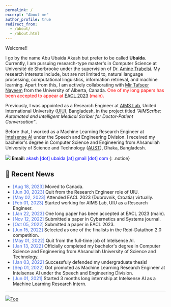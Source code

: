 ```yaml
---
permalink: /
excerpt: "About me"
author_profile: true
redirect_from: 
  - /about/
  - /about.html
---
```


Welcome!!

I go by the name Abu Ubaida Akash but prefer to be called **Ubaida**. Currently, I am pursuing research-type master's in Computer Science at Université de Sherbrooke under the supervision of Dr. [Amine Trabelsi](https://amine-trabelsi.netlify.app/). My research interests include, but are not limited to, natural language processing, computational linguistics, information retrieval, and machine learning. Apart from this, I am actively collaborating with [Mir Tafseer Nayeem](https://scholar.google.com/citations?user=qoeylgEAAAAJ&hl=en "Research profile") from the University of Alberta, Canada. <span style="color:Red">One of my long papers has been accepted to appear at [EACL 2023](https://2023.eacl.org/) (main).

Previously, I was appointed </span> as a Research Engineer at [AIMS Lab](https://aimsl.uiu.ac.bd/#/), United International University ([UIU](https://www.uiu.ac.bd/)), Bangladesh, in the project titled _“AIMScribe: Automated and Intelligent Medical Scriber for Doctor-Patient Conversation”_.
<!-- My recent works and ongoing projects can be found in the [Research](https://abuubaida.github.io/research/ "https://abuubaida.github.io/research/") section. -->

Before that, I worked as a Machine Learning Research Engineer at [Intelsense AI](https://intelsense.ai/ "https://intelsense.ai/") under the Speech and Engineering Division. I received my bachelor's degree in Computer Science and Engineering from Ahsanullah University of Science and Technology ([AUST](https://www.aust.edu/ "https://www.aust.edu/")), Dhaka, Bangladesh.

<img src="https://img.icons8.com/color/24/000000/circled-envelope.png"/> **Email:** <span style="color:Blue">akash [dot] ubaida [at] gmail [dot] com</span> 
{: .notice}


## 📢 Recent News

* <span style="color:RoyalBlue">[Aug 18, 2023]</span> Moved to Canada.
* <span style="color:RoyalBlue">[Jun 30, 2023]</span> Quit from the Research Engineer role of UIU.
* <span style="color:RoyalBlue">[May 02, 2023]</span> Attended EACL 2023 (Dubrovnik, Croatia) virtually.
* <span style="color:RoyalBlue">[Feb 01, 2023]</span> Started working for AIMS Lab, UIU as a Research Engineer.
* <span style="color:RoyalBlue">[Jan 22, 2023]</span> One long paper has been accepted at EACL 2023 (main).
* <span style="color:RoyalBlue">[Nov 12, 2022]</span> Submitted a paper in Cybernetics and Systems journal.
* <span style="color:RoyalBlue">[Oct 05, 2022]</span> Submitted a paper in EACL 2023.
* <span style="color:RoyalBlue">[Jun 15, 2022]</span> Selected as one of the finalists in the Robi-Datathon 2.0 competition.
* <span style="color:RoyalBlue">[May  01, 2022]</span> Quit from the full-time job of Intelsense AI.
* <span style="color:RoyalBlue">[Jan 13, 2022]</span> Officially completed my bachelor's degree in Computer Science and Engineering from Ahsanullah University of Science and Technology.
* <span style="color:RoyalBlue">[Jan 03, 2022]</span> Successfuly defended my undergraduate thesis!
* <span style="color:RoyalBlue">[Sep 01, 2022]</span> Got promoted as Machine Learning Research Engineer at Intelsense AI under the Speech and Engineering Division.
* <span style="color:RoyalBlue">[Jun 01, 2021]</span> Started 3 months long internship at Intelsense AI as a Machine Learning Research Intern.

---

[<img src="https://img.icons8.com/emoji/24/000000/up-arrow-emoji.png"/>](https://abuubaida.github.io/#)[Top](https://abuubaida.github.io/#)

<script type='text/javascript' id='clustrmaps' src='//cdn.clustrmaps.com/map_v2.js?cl=94b2d3&w=300&t=m&d=X4zwla3VvqasU-XJ7VSxuAHNSZMeubSgPKEAJMvahJU&co=1d4560&cmo=e8ae23&cmn=db2124&ct=ffffff'></script>
